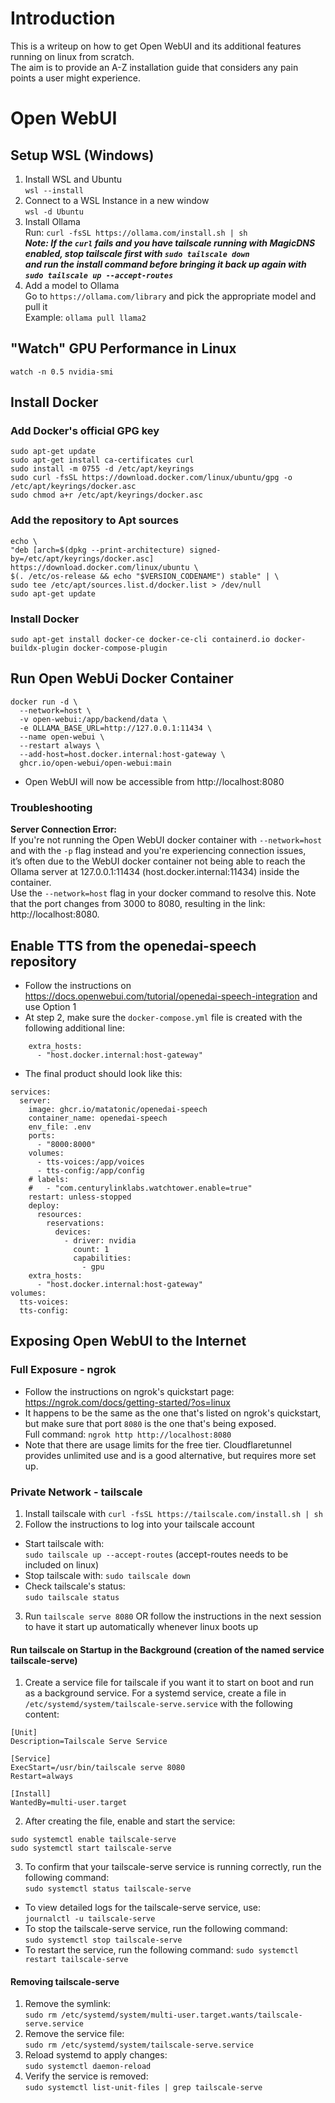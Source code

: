 # Introduction
This is a writeup on how to get Open WebUI and its additional features running on linux from scratch.  
The aim is to provide an A-Z installation guide that considers any pain points a user might experience.
# Open WebUI
## Setup WSL (Windows)
1) Install WSL and Ubuntu  
`wsl --install`
2) Connect to a WSL Instance in a new window  
`wsl -d Ubuntu`
3) Install Ollama  
Run: `curl -fsSL https://ollama.com/install.sh | sh`  
***Note: If the `curl` fails and you have tailscale running with MagicDNS enabled, stop tailscale first with `sudo tailscale down`***  
***and run the install command before bringing it back up again with `sudo tailscale up --accept-routes`***
4) Add a model to Ollama  
Go to `https://ollama.com/library` and pick the appropriate model and pull it  
Example: `ollama pull llama2`

## "Watch" GPU Performance in Linux
`watch -n 0.5 nvidia-smi`

## Install Docker
### Add Docker's official GPG key
```
sudo apt-get update
sudo apt-get install ca-certificates curl
sudo install -m 0755 -d /etc/apt/keyrings
sudo curl -fsSL https://download.docker.com/linux/ubuntu/gpg -o /etc/apt/keyrings/docker.asc
sudo chmod a+r /etc/apt/keyrings/docker.asc
```
### Add the repository to Apt sources
```
echo \
"deb [arch=$(dpkg --print-architecture) signed-by=/etc/apt/keyrings/docker.asc] https://download.docker.com/linux/ubuntu \
$(. /etc/os-release && echo "$VERSION_CODENAME") stable" | \
sudo tee /etc/apt/sources.list.d/docker.list > /dev/null
sudo apt-get update
```
### Install Docker
`sudo apt-get install docker-ce docker-ce-cli containerd.io docker-buildx-plugin docker-compose-plugin`

## Run Open WebUi Docker Container
```
docker run -d \
  --network=host \
  -v open-webui:/app/backend/data \
  -e OLLAMA_BASE_URL=http://127.0.0.1:11434 \
  --name open-webui \
  --restart always \
  --add-host=host.docker.internal:host-gateway \
  ghcr.io/open-webui/open-webui:main
```
- Open WebUI will now be accessible from http://localhost:8080
### Troubleshooting
**Server Connection Error:**  
If you're not running the Open WebUI docker container with `--network=host` and with the `-p` flag instead and you're experiencing connection issues,  
it’s often due to the WebUI docker container not being able to reach the Ollama server at 127.0.0.1:11434 (host.docker.internal:11434) inside the container.  
Use the `--network=host` flag in your docker command to resolve this. Note that the port changes from 3000 to 8080, resulting in the link: http://localhost:8080.
## Enable TTS from the openedai-speech repository
- Follow the instructions on https://docs.openwebui.com/tutorial/openedai-speech-integration and use Option 1
- At step 2, make sure the `docker-compose.yml` file is created with the following additional line:
```
    extra_hosts:
      - "host.docker.internal:host-gateway"
```

- The final product should look like this:  
```
services:
  server:
    image: ghcr.io/matatonic/openedai-speech
    container_name: openedai-speech
    env_file: .env
    ports:
      - "8000:8000"
    volumes:
      - tts-voices:/app/voices
      - tts-config:/app/config
    # labels:
    #   - "com.centurylinklabs.watchtower.enable=true"
    restart: unless-stopped
    deploy:
      resources:
        reservations:
          devices:
            - driver: nvidia
              count: 1
              capabilities:
                - gpu
    extra_hosts:
      - "host.docker.internal:host-gateway"
volumes:
  tts-voices:
  tts-config:
```

## Exposing Open WebUI to the Internet
### Full Exposure - ngrok
- Follow the instructions on ngrok's quickstart page:  
https://ngrok.com/docs/getting-started/?os=linux
- It happens to be the same as the one that's listed on ngrok's quickstart, but make sure that port `8080` is the one that's being exposed.   
Full command: `ngrok http http://localhost:8080`
- Note that there are usage limits for the free tier. Cloudflaretunnel provides unlimited use and is a good alternative, but requires more set up.
### Private Network - tailscale
1) Install tailscale with `curl -fsSL https://tailscale.com/install.sh | sh`
2) Follow the instructions to log into your tailscale account
- Start tailscale with:  
`sudo tailscale up --accept-routes` (accept-routes needs to be included on linux)
- Stop tailscale with:
`sudo tailscale down`
- Check tailscale's status:  
`sudo tailscale status`
3) Run `tailscale serve 8080` OR follow the instructions in the next session to have it start up automatically whenever linux boots up
#### Run tailscale on Startup in the Background (creation of the named service tailscale-serve)
1) Create a service file for tailscale if you want it to start on boot and run as a background service. For a systemd service, create a file in `/etc/systemd/system/tailscale-serve.service` with the following content:  
```
[Unit]
Description=Tailscale Serve Service

[Service]
ExecStart=/usr/bin/tailscale serve 8080
Restart=always

[Install]
WantedBy=multi-user.target
```
2) After creating the file, enable and start the service:  
```
sudo systemctl enable tailscale-serve
sudo systemctl start tailscale-serve
```  
3) To confirm that your tailscale-serve service is running correctly, run the following command:  
`sudo systemctl status tailscale-serve`
- To view detailed logs for the tailscale-serve service, use:  
`journalctl -u tailscale-serve`
- To stop the tailscale-serve service, run the following command:  
`sudo systemctl stop tailscale-serve`  
- To restart the service, run the following command:
`sudo systemctl restart tailscale-serve`
#### Removing tailscale-serve
1) Remove the symlink:  
`sudo rm /etc/systemd/system/multi-user.target.wants/tailscale-serve.service`
2) Remove the service file:  
`sudo rm /etc/systemd/system/tailscale-serve.service`
3) Reload systemd to apply changes:  
`sudo systemctl daemon-reload`
4) Verify the service is removed:  
`sudo systemctl list-unit-files | grep tailscale-serve`
